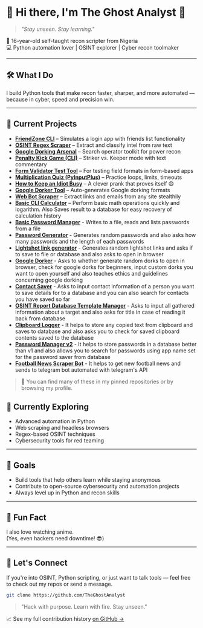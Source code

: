 # 👋 Hi there, I'm The Ghost Analyst 👻

> *"Stay unseen. Stay learning."*

🎯 16-year-old self-taught recon scripter from Nigeria  
💻 Python automation lover | OSINT explorer | Cyber recon toolmaker

---

## 🛠️ What I Do

I build Python tools that make recon faster, sharper, and more automated — because in cyber, speed and precision win.

---

## 🚀 Current Projects

- **[FriendZone CLI](https://www.github.com/TheGhostAnalyst/FriendZone-CLI)** – Simulates a login app with friends list functionality  
- **[OSINT Regex Scraper](https://www.github.com/TheGhostAnalyst/OSINTRegexScraper)** – Extract and classify intel from raw text  
- **[Google Dorking Arsenal](https://www.github.com/TheGhostAnalyst/Google-Dorking-Arsenal)** – Search operator toolkit for power recon  
- **[Penalty Kick Game (CLI)](https://www.github.com/TheGhostAnalyst/Python-Penalty-Kick-simulator)** – Striker vs. Keeper mode with text commentary  
- **[Form Validator Test Tool](https://www.github.com/TheGhostAnalyst/FormValidatorCLI)** – For testing field formats in form-based apps  
- **[Multiplication Quiz (PyInputPlus)](https://www.github.com/TheGhostAnalyst/Python-Multiplication-Quiz)** – Practice loops, limits, timeouts  
- **[How to Keep an Idiot Busy](https://www.github.com/TheGhostAnalyst/Keep-An-Idiot-Busy)** – A clever prank that proves itself 😄  
- **[Google Dorker Tool](https://www.github.com/TheGhostAnalyst/google_dorker)** – Auto-generates Google dorking formats  
- **[Web Bot Scraper](https://www.github.com/TheGhostAnalyst/web_scrapper)** – Extract links and emails from any site stealthily  
- **[Basic CLI Calculator](https://www.github.com/TheGhostAnalyst/calculator)** – Perform basic math operations quickly and logarithm. Also Saves result to a database for easy recovery of calculation history
- **[Basic Password Manager](https://www.github.com/TheGhostAnalyst/password-manager)** - Writes to a file, reads and lists passwords from a file
- **[Password Generator](https://www.github.com/TheGhostAnalyst/PasswordGenerator)** - Generates random passwords and also asks how many passwords and the length of each passwords
- **[Lightshot link generator](https://www.github.com/TheGhostAnalyst/Lightshot-opener)** - Generates random lightshot links and asks if to save to file or database and also asks to open in browser
- **[Google Dorker](https://www.github.com/TheGhostAnalyst/google_dorker)** - Asks to whether generate random dorks to open in browser, check for google dorks for beginners, input custom dorks you want to open yourself and also teaches ethics and guidelines concerning google dorking
- **[Contact Saver](https://www.github.com/TheGhostAnalyst/contact-saver)** - Asks to input contact information of a person you want to save details for to a database and you can also search for contacts you have saved so far
- **[OSINT Report Database Template Manager](https://github.com/TheGhostAnalyst/osint-report-db)** - Asks to input all gathered information about a target and also asks for title in case of reading it back from database
- **[Clipboard Logger](https://www.github.com/TheGhostAnalyst/clipboard-logger)** - It helps to store any copied text from clipboard and saves to database and also asks you to check for saved clipboard contents saved to the database
- **[Password Manager v2](https://www.github.com/TheGhostAnalyst/password-manager-v2)** - It helps to store passwords in a database better than v1 and also allows you to search for passwords using app name set for the password saver from database
- **[Football News Scraper Bot](https://www.github.com/TheGhostAnalyst/NewsScraperBot)** - It helps to get new football news and sends to telegram bot automated with telegram's API

> 📝 You can find many of these in my pinned repositories or by browsing my profile.


## 🌱 Currently Exploring

- Advanced automation in Python  
- Web scraping and headless browsers  
- Regex-based OSINT techniques  
- Cybersecurity tools for red teaming  

---

## 🎯 Goals

- Build tools that help others learn while staying anonymous  
- Contribute to open-source cybersecurity and automation projects  
- Always level up in Python and recon skills  

---

## 🧠 Fun Fact

I also love watching anime.  
(Yes, even hackers need downtime! 😎)

---

## 🔗 Let's Connect

If you're into OSINT, Python scripting, or just want to talk tools — feel free to check out my repos or send a message.

```bash
git clone https://github.com/TheGhostAnalyst
```
> "Hack with purpose. Learn with fire. Stay unseen."

📈 See my full contribution history [on GitHub →](https://github.com/TheGhostAnalyst)


